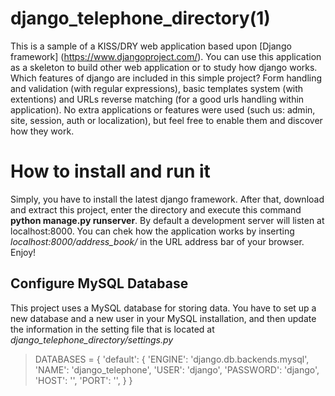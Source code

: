 django_telephone_directory(1)
====================

This is a sample of a KISS/DRY web application based upon [Django framework] (https://www.djangoproject.com/). You can use this application as a skeleton to build other web application or to study how django works.
Which features of django are included in this simple project? Form handling and validation (with regular expressions), basic templates system (with extentions) and  URLs reverse matching (for a good urls handling within application). No extra applications or features were used (such us: admin, site, session, auth or localization), but feel free to enable them and discover how they work.

How to install and run it
====================
Simply, you have to install the latest django framework. After that, download and extract this project, enter the directory and execute this command **python manage.py runserver**. By default a development server will listen at localhost:8000. You can chek how the application works by inserting *localhost:8000/address_book/* in the URL address bar of your browser. Enjoy!

Configure MySQL Database
---------------------
This project uses a MySQL database for storing data. You have to set up a new database and a new user in your MySQL installation, and then update the information in the setting file that is located at *django_telephone_directory/settings.py*

> DATABASES = {
>     'default': {
>         'ENGINE': 'django.db.backends.mysql',
>         'NAME': 'django_telephone',
>         'USER': 'django',
>         'PASSWORD': 'django',
>         'HOST': '',
>         'PORT': '',
>     }
> }

